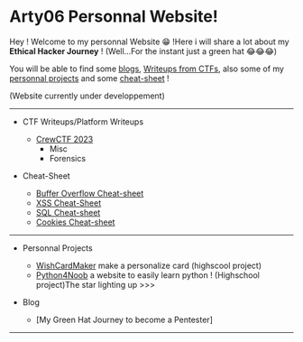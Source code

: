 # Arty06 Personnal Website!

Hey ! Welcome to my personnal Website 😁 !Here i will share a lot about my **Ethical Hacker Journey** ! (Well...For the instant just a green hat 😂😂😂)


You will be able to find some [blogs](blog), [Writeups from CTFs](ctf), also some of my [personnal projects](projects) and some [cheat-sheet](cheat-sheet) !

(Website currently under developpement)


* * *

- CTF Writeups/Platform Writeups
	- [CrewCTF 2023](https://Arty06.github.io/ctf/CrewCTF-2023/)
		- Misc
		- Forensics
		  

    
- Cheat-Sheet
 
  	- [Buffer Overflow Cheat-sheet](https://artyeth06.github.io/cheat-sheet/buffer-overflow/buffer-overflow)
	- [XSS Cheat-Sheet](https://artyeth06.github.io/cheat-sheet/XSS)
	- [SQL Cheat-sheet](https://artyeth06.github.io.cheat-sheet/SQL)
	- [Cookies Cheat-sheet](https://artyeth06.github.io.cheat-sheet/Cookies)

* * *


- Personnal Projects
  
	- [WishCardMaker](https://artyeth06.github.io/projects/wishcard-maker/wishcard-maker) make a personalize card (highscool project)
 	- [Python4Noob](https://artyeth06.github.io/projects/report.pdf) a website to easily learn python ! (Highschool project)The star lighting up >>> 


 
- Blog
	- [My Green Hat Journey to become a Pentester]

* * *
